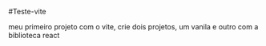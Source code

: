 #Teste-vite

meu primeiro projeto com o vite, crie dois projetos, um vanila e outro com a biblioteca react
